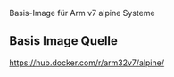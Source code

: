 Basis-Image für Arm v7 alpine Systeme
## Basis Image Quelle
https://hub.docker.com/r/arm32v7/alpine/

